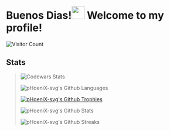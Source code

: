# Buenos Dias!<img src="https://media.giphy.com/media/hvRJCLFzcasrR4ia7z/giphy.gif" width="35"> Welcome to my profile!

![Visitor Count](https://profile-counter.glitch.me/pHoeniX-svg/count.svg)

## Stats

> ![Codewars Stats](https://www.codewars.com/users/pHoeniX-svg/badges/large)
>
> ![pHoeniX-svg's Github Languages](https://github-readme-stats.vercel.app/api/top-langs/?username=pHoeniX-svg&text_color=586069&layout=compact&hide_border=true&title_color=0366d6&count_private=true&include_all_commits=true&theme=tokyonight&show_icons=true)
>
> [![pHoeniX-svg's Github Trophies](https://github-profile-trophy.vercel.app/?username=pHoeniX-svg&theme=onedark&margin-w=15&margin-w=15&margin-h=15&no-bg=true&no-frame=true&row=2)](https://github.com/ryo-ma/github-profile-trophy)
>
> ![pHoeniX-svg's Github Stats](https://github-readme-stats.vercel.app/api?username=pHoeniX-svg&hide=prs&text_color=586069&layout=compact&hide_border=true&show_icons=true&theme=tokyonight)
>
> ![pHoeniX-svg's Github Streaks](https://github-readme-streak-stats.herokuapp.com/?user=phoenix-svg&text_color=586069&layout=compact&hide_border=true&title_color=0366d6&count_private=true&include_all_commits=true&theme=tokyonight&show_icons=true)
